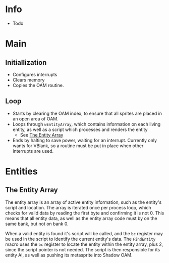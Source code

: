 # Info

- Todo

# Main

## Initiallization

- Configures interrupts
- Clears memory
- Copies the OAM routine.

## Loop

- Starts by clearing the OAM index, to ensure that all sprites are placed in an open area of OAM.
- Loops through `wEntityArray`, which contains information on each living entity, as well as a script which processes and renders the entity
    - See [The Entity Array](#the-entity-array)
- Ends by halting to save power, waiting for an interrupt. Currently only wants for VBlank, so a routine must be put in place when other interrupts are used.

# Entities

## The Entity Array

The entity array is an array of active entity information, such as the entity's script and location. The array is iterated once per process loop, which checks for valid data by reading the first byte and confirming it is not 0. This means that all entity data, as well as the entity array code must by on the same bank, but not on bank 0.

When a valid entity is found it's script will be called, and the `bc` register may be used in the script to identify the current entity's data. The `FindEntity` macro uses the `bc` register to locate the entity within the entity array, plus 2, since the script pointer is not needed. The script is then responsible for its entity AI, as well as pushing its metasprite into Shadow OAM.